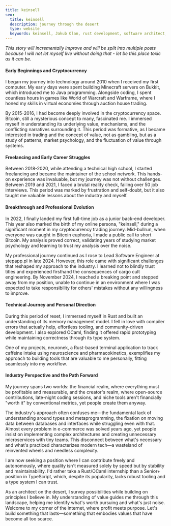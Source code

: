 ```yaml
---
title: keinsell
seo:
  title: keinsell
  description: journey through the desert
  type: website
  keywords: keinsell, Jakub Olan, rust development, software architect, lead engineer, OCaml
---
```


*This story will incrementally improve and will be split into multiple posts because I will not let myself live without doing that - let be this place toxic as it can be.*

#### Early Beginnings and Cryptocurrency

I began my journey into technology around 2010 when I received my first computer. My early days were spent building Minecraft servers on Bukkit, which introduced me to Java programming. Alongside coding, I spent countless hours in games like World of Warcraft and Warframe, where I honed my skills in virtual economies through auction house trading.

By 2015-2016, I had become deeply involved in the cryptocurrency space. Bitcoin, still a mysterious concept to many, fascinated me. I immersed myself in understanding its underlying value, mechanisms, and the conflicting narratives surrounding it. This period was formative, as I became interested in trading and the concept of value, not as gambling, but as a study of patterns, market psychology, and the fluctuation of value through systems.

#### Freelancing and Early Career Struggles

Between 2018-2020, while attending a technical high school, I started freelancing and became the maintainer of the school network. This hands-on experience was invaluable, but my journey was not without challenges. Between 2019 and 2021, I faced a brutal reality check, failing over 50 job interviews. This period was marked by frustration and self-doubt, but it also taught me valuable lessons about the industry and myself.

#### Breakthrough and Professional Evolution

In 2022, I finally landed my first full-time job as a junior back-end developer. This year also marked the birth of my online persona, "keinsell," during a significant moment in my cryptocurrency trading journey. Mid-bullrun, when everyone was caught in Bitcoin euphoria, I made a public call to short Bitcoin. My analysis proved correct, validating years of studying market psychology and learning to trust my analysis over the noise.

My professional journey continued as I rose to Lead Software Engineer at stepapp.pl in late 2024. However, this role came with significant challenges that reshaped my approach to the industry. I learned not to blindly trust titles and experienced firsthand the consequences of cargo cult engineering. By November 2024, I reached a breaking point and stepped away from my position, unable to continue in an environment where I was expected to take responsibility for others' mistakes without any willingness to improve.

#### Technical Journey and Personal Direction

During this period of reset, I immersed myself in Rust and built an understanding of its memory management model. I fell in love with compiler errors that actually help, effortless tooling, and community-driven development. I also explored OCaml, finding it offered rapid prototyping while maintaining correctness through its type system.

One of my projects, neuronek, a Rust-based terminal application to track caffeine intake using neuroscience and pharmacokinetics, exemplifies my approach to building tools that are valuable to me personally, fitting seamlessly into my workflow.

#### Industry Perspective and the Path Forward

My journey spans two worlds: the financial realm, where everything must be profitable and measurable, and the creator's realm, where open-source contributions, late-night coding sessions, and niche tools aren't financially "worth it" by conventional metrics, yet people create them anyway.

The industry's approach often confuses me—the fundamental lack of understanding around types and metaprogramming, the fixation on moving data between databases and interfaces while struggling even with that. Almost every problem in e-commerce was solved years ago, yet people insist on implementing complex architectures and creating unnecessary microservices with tiny teams. This disconnect between what's necessary and what's practiced characterizes modern tech—a wasteland of reinvented wheels and needless complexity.

I am now seeking a position where I can contribute freely and autonomously, where quality isn't measured solely by speed but by stability and maintainability. I'd rather take a Rust/OCaml internship than a Senior+ position in TypeScript, which, despite its popularity, lacks robust tooling and a type system I can trust.

As an architect on the desert, I survey possibilities while building on principles I believe in. My understanding of value guides me through this landscape, helping me identify what's worth pursuing and what's just noise. Welcome to my corner of the internet, where profit meets purpose. Let's build something that lasts—something that embodies values that have become all too scarce.
